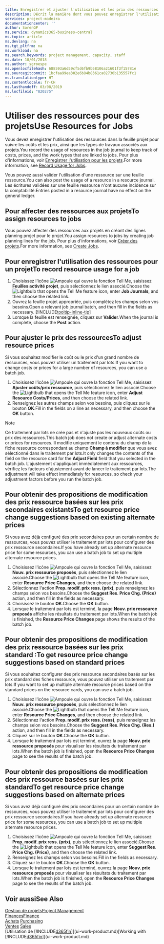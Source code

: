 ```yaml
---
title: Enregistrer et ajuster l'utilisation et les prix des ressources| Microsoft Docs
description: Décrit la manière dont vous pouvez enregistrer l'utilisation ou la consommation ressource associée à un projet, de garder la trace et de gérer les coûts, les prix, ainsi que les types de travaux.
services: project-madeira
documentationcenter: ''
author: SorenGP
ms.service: dynamics365-business-central
ms.topic: article
ms.devlang: na
ms.tgt_pltfrm: na
ms.workload: na
ms.search.keywords: project management, capacity, staff
ms.date: 10/01/2018
ms.author: sgroespe
ms.openlocfilehash: 688593a6d59cf5d6fb9b58106a21601f3f15781e
ms.sourcegitcommit: 1bcfaa99ea302e6b84b8361ca02730b135557fc1
ms.translationtype: HT
ms.contentlocale: fr-CH
ms.lasthandoff: 03/08/2019
ms.locfileid: "820275"
---
```

# <a name="use-resources-for-jobs"></a><span data-ttu-id="31a51-103">Utiliser des ressources pour des projets</span><span class="sxs-lookup"><span data-stu-id="31a51-103">Use Resources for Jobs</span></span>
<span data-ttu-id="31a51-104">Vous devez enregistrer l'utilisation des ressources dans la feuille projet pour suivre les coûts et les prix, ainsi que les types de travaux associés aux projets.</span><span class="sxs-lookup"><span data-stu-id="31a51-104">You record the usage of resources in the job journal to keep track of costs, prices, and the work types that are linked to jobs.</span></span> <span data-ttu-id="31a51-105">Pour plus d'informations, voir [Enregistrer l'utilisation pour les projets](projects-how-record-job-usage.md).</span><span class="sxs-lookup"><span data-stu-id="31a51-105">For more information, see [Record Usage for Jobs](projects-how-record-job-usage.md).</span></span>

<span data-ttu-id="31a51-106">Vous pouvez aussi valider l'utilisation d'une ressource sur une feuille ressource.</span><span class="sxs-lookup"><span data-stu-id="31a51-106">You can also post the usage of a resource in a resource journal.</span></span> <span data-ttu-id="31a51-107">Les écritures validées sur une feuille ressource n'ont aucune incidence sur la comptabilité.</span><span class="sxs-lookup"><span data-stu-id="31a51-107">Entries posted in a resource journal have no effect on the general ledger.</span></span>

## <a name="to-assign-resources-to-jobs"></a><span data-ttu-id="31a51-108">Pour affecter des ressources aux projets</span><span class="sxs-lookup"><span data-stu-id="31a51-108">To assign resources to jobs</span></span>
<span data-ttu-id="31a51-109">Vous pouvez affecter des ressources aux projets en créant des lignes planning projet pour le projet.</span><span class="sxs-lookup"><span data-stu-id="31a51-109">You assign resources to jobs by creating job planning lines for the job.</span></span> <span data-ttu-id="31a51-110">Pour plus d'informations, voir [Créer des projets](projects-how-create-jobs.md).</span><span class="sxs-lookup"><span data-stu-id="31a51-110">For more information, see [Create Jobs](projects-how-create-jobs.md).</span></span>

## <a name="to-record-resource-usage-for-a-job"></a><span data-ttu-id="31a51-111">Pour enregistrer l'utilisation des ressources pour un projet</span><span class="sxs-lookup"><span data-stu-id="31a51-111">To record resource usage for a job</span></span>
1. <span data-ttu-id="31a51-112">Choisissez l'icône ![Ampoule qui ouvre la fonction Tell Me](media/ui-search/search_small.png "Dites-moi ce que vous voulez faire"), saisissez **Feuilles activité projet**, puis sélectionnez le lien associé.</span><span class="sxs-lookup"><span data-stu-id="31a51-112">Choose the ![Lightbulb that opens the Tell Me feature](media/ui-search/search_small.png "Tell me what you want to do") icon, enter **Job Journals**, and then choose the related link.</span></span>
2. <span data-ttu-id="31a51-113">Ouvrez la feuille projet appropriée, puis complétez les champs selon vos besoins.</span><span class="sxs-lookup"><span data-stu-id="31a51-113">Open a relevant job journal batch, and then fill in the fields as necessary.</span></span> [!INCLUDE[tooltip-inline-tip](includes/tooltip-inline-tip_md.md)]
3. <span data-ttu-id="31a51-114">Lorsque la feuille est renseignée, cliquez sur **Valider**.</span><span class="sxs-lookup"><span data-stu-id="31a51-114">When the journal is complete, choose the **Post** action.</span></span>

## <a name="to-adjust-resource-prices"></a><span data-ttu-id="31a51-115">Pour ajuster le prix des ressources</span><span class="sxs-lookup"><span data-stu-id="31a51-115">To adjust resource prices</span></span>
<span data-ttu-id="31a51-116">Si vous souhaitez modifier le coût ou le prix d'un grand nombre de ressources, vous pouvez utiliser un traitement par lots.</span><span class="sxs-lookup"><span data-stu-id="31a51-116">If you want to change costs or prices for a large number of resources, you can use a batch job.</span></span>  

1. <span data-ttu-id="31a51-117">Choisissez l'icône ![Ampoule qui ouvre la fonction Tell Me](media/ui-search/search_small.png "Dites-moi ce que vous voulez faire"), saisissez **Ajuster coûts/prix ressource**, puis sélectionnez le lien associé.</span><span class="sxs-lookup"><span data-stu-id="31a51-117">Choose the ![Lightbulb that opens the Tell Me feature](media/ui-search/search_small.png "Tell me what you want to do") icon, enter **Adjust Resource Costs/Prices**, and then choose the related link.</span></span>
2. <span data-ttu-id="31a51-118">Renseignez les autres champs selon vos besoins, puis cliquez sur le bouton **OK**.</span><span class="sxs-lookup"><span data-stu-id="31a51-118">Fill in the fields on a line as necessary, and then choose the **OK** button.</span></span>

> [!NOTE]  
>   <span data-ttu-id="31a51-119">Ce traitement par lots ne crée pas et n'ajuste pas les nouveaux coûts ou prix des ressources.</span><span class="sxs-lookup"><span data-stu-id="31a51-119">This batch job does not create or adjust alternate costs or prices for resources.</span></span> <span data-ttu-id="31a51-120">Il modifie uniquement le contenu du champ de la fiche ressource correspondant au champ **Champ à modifier** que vous avez sélectionné dans le traitement par lots.</span><span class="sxs-lookup"><span data-stu-id="31a51-120">It only changes the contents of the field on the resource card for the **Adjust Field** field that you selected in the batch job.</span></span> <span data-ttu-id="31a51-121">L'ajustement s'appliquant immédiatement aux ressources, vérifiez les facteurs d'ajustement avant de lancer le traitement par lots.</span><span class="sxs-lookup"><span data-stu-id="31a51-121">The adjustment will take effect immediately for resources, so check your adjustment factors before you run the batch job.</span></span>

## <a name="to-get-resource-price-change-suggestions-based-on-existing-alternate-prices"></a><span data-ttu-id="31a51-122">Pour obtenir des propositions de modification des prix ressource basées sur les prix secondaires existants</span><span class="sxs-lookup"><span data-stu-id="31a51-122">To get resource price change suggestions based on existing alternate prices</span></span>
<span data-ttu-id="31a51-123">Si vous avez déjà configuré des prix secondaires pour un certain nombre de ressources, vous pouvez utiliser le traitement par lots pour configurer des prix ressource secondaires.</span><span class="sxs-lookup"><span data-stu-id="31a51-123">If you have already set up alternate resource price for some resources, you can use a batch job to set up multiple alternate resource prices.</span></span>

1. <span data-ttu-id="31a51-124">Choisissez l'icône ![Ampoule qui ouvre la fonction Tell Me](media/ui-search/search_small.png "Dites-moi ce que vous voulez faire"), saisissez **Nouv. prix ressource proposés**, puis sélectionnez le lien associé.</span><span class="sxs-lookup"><span data-stu-id="31a51-124">Choose the ![Lightbulb that opens the Tell Me feature](media/ui-search/search_small.png "Tell me what you want to do") icon, enter **Resource Price Changes**, and then choose the related link.</span></span>
2. <span data-ttu-id="31a51-125">Sélectionnez l'action **Prop. modif. prix ress. (prix)**, puis renseignez les champs selon vos besoins.</span><span class="sxs-lookup"><span data-stu-id="31a51-125">Choose the **Suggest Res. Price Chg. (Price)** action, and then fill in the fields as necessary.</span></span>
3. <span data-ttu-id="31a51-126">Choisissez le bouton **OK**.</span><span class="sxs-lookup"><span data-stu-id="31a51-126">Choose the **OK** button.</span></span>  
4. <span data-ttu-id="31a51-127">Lorsque le traitement par lots est terminé, la page **Nouv. prix ressource proposés** affiche les résultats du traitement par lots.</span><span class="sxs-lookup"><span data-stu-id="31a51-127">When the batch job is finished, the **Resource Price Changes** page shows the results of the batch job.</span></span>

## <a name="to-get-resource-price-change-suggestions-based-on-standard-prices"></a><span data-ttu-id="31a51-128">Pour obtenir des propositions de modification des prix ressource basées sur les prix standard :</span><span class="sxs-lookup"><span data-stu-id="31a51-128">To get resource price change suggestions based on standard prices</span></span>
<span data-ttu-id="31a51-129">Si vous souhaitez configurer des prix ressource secondaires basés sur les prix standard des fiches ressource, vous pouvez utiliser un traitement par lots.</span><span class="sxs-lookup"><span data-stu-id="31a51-129">If you want to set up multiple alternate resource prices based on the standard prices on the resource cards, you can use a batch job.</span></span>  

1. <span data-ttu-id="31a51-130">Choisissez l'icône ![Ampoule qui ouvre la fonction Tell Me](media/ui-search/search_small.png "Dites-moi ce que vous voulez faire"), saisissez **Nouv. prix ressource proposés**, puis sélectionnez le lien associé.</span><span class="sxs-lookup"><span data-stu-id="31a51-130">Choose the ![Lightbulb that opens the Tell Me feature](media/ui-search/search_small.png "Tell me what you want to do") icon, enter **Resource Price Changes**, and then choose the related link.</span></span>
2. <span data-ttu-id="31a51-131">Sélectionnez l'action **Prop. modif. prix ress. (ress)**, puis renseignez les champs selon vos besoins.</span><span class="sxs-lookup"><span data-stu-id="31a51-131">Choose the **Suggest Res. Price Chg. (Res.)** action, and then fill in the fields as necessary.</span></span>  
3. <span data-ttu-id="31a51-132">Cliquez sur le bouton **OK**.</span><span class="sxs-lookup"><span data-stu-id="31a51-132">Choose the **OK** button.</span></span>  
4. <span data-ttu-id="31a51-133">Lorsque le traitement par lots est terminé, ouvrez la page **Nouv. prix ressource proposés** pour visualiser les résultats du traitement par lots.</span><span class="sxs-lookup"><span data-stu-id="31a51-133">When the batch job is finished, open the **Resource Price Changes** page to see the results of the batch job.</span></span>

## <a name="to-get-resource-price-change-suggestions-based-on-alternate-prices"></a><span data-ttu-id="31a51-134">Pour obtenir des propositions de modification des prix ressource basées sur les prix standard</span><span class="sxs-lookup"><span data-stu-id="31a51-134">To get resource price change suggestions based on alternate prices</span></span>
<span data-ttu-id="31a51-135">Si vous avez déjà configuré des prix secondaires pour un certain nombre de ressources, vous pouvez utiliser le traitement par lots pour configurer des prix ressource secondaires.</span><span class="sxs-lookup"><span data-stu-id="31a51-135">If you have already set up alternate resource price for some resources, you can use a batch job to set up multiple alternate resource prices.</span></span>

1. <span data-ttu-id="31a51-136">Choisissez l'icône ![Ampoule qui ouvre la fonction Tell Me](media/ui-search/search_small.png "Dites-moi ce que vous voulez faire"), saisissez **Prop. modif. prix ress. (prix)**, puis sélectionnez le lien associé.</span><span class="sxs-lookup"><span data-stu-id="31a51-136">Choose the ![Lightbulb that opens the Tell Me feature](media/ui-search/search_small.png "Tell me what you want to do") icon, enter **Suggest Res. Price Chg. (Price)**, and then choose the related link.</span></span>  
2. <span data-ttu-id="31a51-137">Renseignez les champs selon vos besoins.</span><span class="sxs-lookup"><span data-stu-id="31a51-137">Fill in the fields as necessary.</span></span>
3. <span data-ttu-id="31a51-138">Cliquez sur le bouton **OK**.</span><span class="sxs-lookup"><span data-stu-id="31a51-138">Choose the **OK** button.</span></span>  
4. <span data-ttu-id="31a51-139">Lorsque le traitement par lots est terminé, ouvrez la page **Nouv. prix ressource proposés** pour visualiser les résultats du traitement par lots.</span><span class="sxs-lookup"><span data-stu-id="31a51-139">When the batch job is finished, open the **Resource Price Changes** page to see the results of the batch job.</span></span>

## <a name="see-also"></a><span data-ttu-id="31a51-140">Voir aussi</span><span class="sxs-lookup"><span data-stu-id="31a51-140">See Also</span></span>
[<span data-ttu-id="31a51-141">Gestion de projets</span><span class="sxs-lookup"><span data-stu-id="31a51-141">Project Management</span></span>](projects-manage-projects.md)  
[<span data-ttu-id="31a51-142">Finances</span><span class="sxs-lookup"><span data-stu-id="31a51-142">Finance</span></span>](finance.md)  
<span data-ttu-id="31a51-143">[Achats](purchasing-manage-purchasing.md)       </span><span class="sxs-lookup"><span data-stu-id="31a51-143">[Purchasing](purchasing-manage-purchasing.md)       </span></span>  
<span data-ttu-id="31a51-144">[Ventes](sales-manage-sales.md)   </span><span class="sxs-lookup"><span data-stu-id="31a51-144">[Sales](sales-manage-sales.md)   </span></span>  
<span data-ttu-id="31a51-145">[Utilisation de [!INCLUDE[d365fin](includes/d365fin_md.md)]](ui-work-product.md)</span><span class="sxs-lookup"><span data-stu-id="31a51-145">[Working with [!INCLUDE[d365fin](includes/d365fin_md.md)]](ui-work-product.md)</span></span>  
